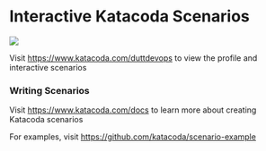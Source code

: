 # Interactive Katacoda Scenarios

[![](http://shields.katacoda.com/katacoda/duttdevops/count.svg)](https://www.katacoda.com/duttdevops "Get your profile on Katacoda.com")

Visit https://www.katacoda.com/duttdevops to view the profile and interactive scenarios

### Writing Scenarios
Visit https://www.katacoda.com/docs to learn more about creating Katacoda scenarios

For examples, visit https://github.com/katacoda/scenario-example
